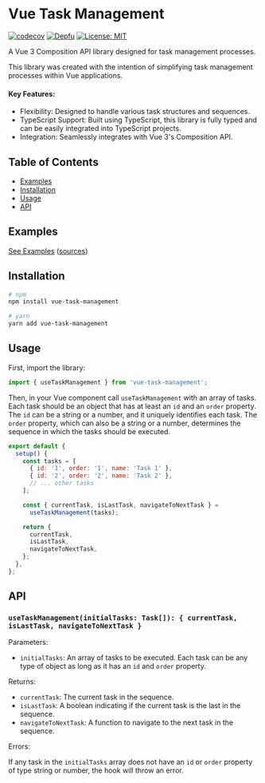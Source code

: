 # Vue Task Management

[![codecov](https://codecov.io/gh/seancheong/vue-task-management/branch/main/graph/badge.svg?token=oRudcWjs7L)](https://codecov.io/gh/seancheong/vue-task-management)
[![Depfu](https://badges.depfu.com/badges/b40e9b68d26c450e66e2fbd3752ca5ea/overview.svg)](https://depfu.com/github/seancheong/vue-task-management?project_id=39028)
[![License: MIT](https://img.shields.io/badge/License-MIT-green.svg)](https://opensource.org/licenses/MIT)

A Vue 3 Composition API library designed for task management processes.

This library was created with the intention of simplifying task management processes within Vue applications.

#### Key Features:

- Flexibility: Designed to handle various task structures and sequences.
- TypeScript Support: Built using TypeScript, this library is fully typed and can be easily integrated into TypeScript projects.
- Integration: Seamlessly integrates with Vue 3's Composition API.

## Table of Contents

- [Examples](#examples)
- [Installation](#installation)
- [Usage](#usage)
- [API](#api)

## Examples

[See Examples](https://seancheong.github.io/vue-task-management/) ([sources](./src/examples))

## Installation

```sh
# npm
npm install vue-task-management

# yarn
yarn add vue-task-management
```

## Usage

First, import the library:

```javascript
import { useTaskManagement } from 'vue-task-management';
```

Then, in your Vue component call `useTaskManagement` with an array of tasks. Each task should be an object that has at least an `id` and an `order` property. The `id` can be a string or a number, and it uniquely identifies each task. The `order` property, which can also be a string or a number, determines the sequence in which the tasks should be executed.

```javascript
export default {
  setup() {
    const tasks = [
      { id: '1', order: '1', name: 'Task 1' },
      { id: '2', order: '2', name: 'Task 2' },
      // ... other tasks
    ];

    const { currentTask, isLastTask, navigateToNextTask } =
      useTaskManagement(tasks);

    return {
      currentTask,
      isLastTask,
      navigateToNextTask,
    };
  },
};
```

## API

### `useTaskManagement(initialTasks: Task[]): { currentTask, isLastTask, navigateToNextTask }`

Parameters:

- `initialTasks`: An array of tasks to be executed. Each task can be any type of object as long as it has an `id` and `order` property.

Returns:

- `currentTask`: The current task in the sequence.
- `isLastTask`: A boolean indicating if the current task is the last in the sequence.
- `navigateToNextTask`: A function to navigate to the next task in the sequence.

Errors:

If any task in the `initialTasks` array does not have an `id` or `order` property of type string or number, the hook will throw an error.
